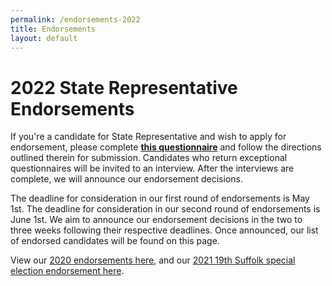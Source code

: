 ```yaml
---
permalink: /endorsements-2022
title: Endorsements
layout: default
---
```

# 2022 State Representative Endorsements

If you're a candidate for State Representative and wish to apply for endorsement, please complete **[this questionnaire](https://docs.google.com/document/d/1jt30AzUuSszzKM8tXS2zw51W2g6b2sx1ryCmLwGoK6A/edit)** and follow the directions outlined therein for submission. Candidates who return exceptional questionnaires will be invited to an interview. After the interviews are complete, we will announce our endorsement decisions.

The deadline for consideration in our first round of endorsements is May 1st. The deadline for consideration in our second round of endorsements is June 1st. We aim to announce our endorsement decisions in the two to three weeks following their respective deadlines. Once announced, our list of endorsed candidates will be found on this page.

View our [2020 endorsements here](https://actonmass.org/post/2020/08/10/2020-primary-endorsements), and our [2021 19th Suffolk special election endorsement here](https://actonmass.org/post/2021/02/09/were-endorsing-juan-jaramillo-for-state-representative).